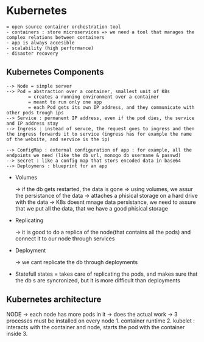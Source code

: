 # Kubernetes 
    = open source container orchestration tool
    - containers : store microservices => we need a tool that manages the complex relations between containers
    - app is always accesible
    - scalability (high performance)
    - disaster recovery

## Kubernetes Components

    --> Node = simple server
    --> Pod = abstraction over a container, smallest unit of K8s
            = creates a running environment over a container
            = meant to run only one app
            = each Pod gets its own IP address, and they communicate with other pods trough ips
    --> Service : permanent IP address, even if the pod dies, the service and IP address stay
    --> Ingress : instead of servce, the request goes to ingress and then the ingress forwards it to service (ingress has for example the name of the website, and service is the ip)

    --> ConfigMap : external configuration of app : for example, all the endpoints we need (like the db url, monogo db username & passwd)
    --> Secret : like a config map that stors encoded data in base64
    --> Deploymens : blueprint for an app

* Volumes

    -> if the db gets restarted, the data is gone => using volumes, we assur the persistance of the data
    -> attaches a phisical storage on a hard drive with the data
    -> K8s doesnt mnage data persistance, we need to assure that we put all the data, that we have a good phisical storage

* Replicating

    -> it is good to do a replica of the node(that contains all the pods) and connect it to our node through services

* Deployment

    -> we cant replicate the db through deployments

* Statefull states = takes care of replicating the pods, and makes sure that the db s are syncronized, but it is more difficult than deployments

## Kubernetes architecture
NODE
-> each node has more pods in it
-> does the actual work
-> 3 processes must be installed on every node
    1. container runtime 
    2. kubelet : interacts with the container and node, starts the pod with the container inside
    3. 